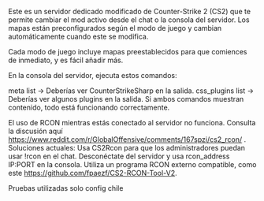 Este es un servidor dedicado modificado de Counter-Strike 2 (CS2) que te permite cambiar el mod activo desde el chat o la consola del servidor. Los mapas están preconfigurados según el modo de juego y cambian automáticamente cuando este se modifica.

Cada modo de juego incluye mapas preestablecidos para que comiences de inmediato, y es fácil añadir más.

En la consola del servidor, ejecuta estos comandos:

meta list → Deberías ver CounterStrikeSharp en la salida.
css_plugins list → Deberías ver algunos plugins en la salida.
Si ambos comandos muestran contenido, todo está funcionando correctamente.

El uso de RCON mientras estás conectado al servidor no funciona. 
Consulta la discusión aquí https://www.reddit.com/r/GlobalOffensive/comments/167spzi/cs2_rcon/ .
Soluciones actuales:
Usa CS2Rcon para que los administradores puedan usar !rcon en el chat.
Desconéctate del servidor y usa rcon_address IP:PORT en la consola.
Utiliza un programa RCON externo compatible, como este https://github.com/fpaezf/CS2-RCON-Tool-V2.



Pruebas utilizadas solo config chile
